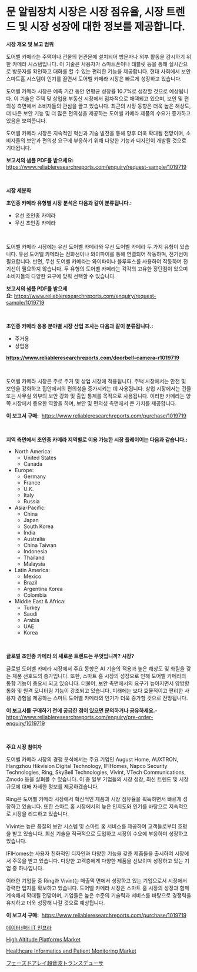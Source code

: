 <p><h1>문 알림장치 시장은 시장 점유율, 시장 트렌드 및 시장 성장에 대한 정보를 제공합니다.</h1></p><p><strong>시장 개요 및 보고 범위</strong></p>
<p><p>도어벨 카메라는 주택이나 건물의 현관문에 설치되어 방문자나 외부 활동을 감시하기 위한 카메라 시스템입니다. 이 기술은 사용자가 스마트폰이나 태블릿 등을 통해 실시간으로 방문자를 확인하고 대화를 할 수 있는 편리한 기능을 제공합니다. 현대 사회에서 보안 스마트홈 시스템이 인기를 끌면서 도어벨 카메라 시장은 빠르게 성장하고 있습니다.</p><p>도어벨 카메라 시장은 예측 기간 동안 연평균 성장률 10.7%로 성장할 것으로 예상됩니다. 이 기술은 주택 및 상업용 부동산 시장에서 점차적으로 채택되고 있으며, 보안 및 편의성 측면에서 소비자들의 관심을 끌고 있습니다. 최근의 시장 동향은 더욱 높은 해상도, 더 나은 보안 기능 및 더 많은 편의성을 제공하는 도어벨 카메라 제품의 수요가 증가하고 있음을 보여줍니다.</p><p>도어벨 카메라 시장은 지속적인 혁신과 기술 발전을 통해 향후 더욱 확대될 전망이며, 소비자들의 보안과 편의성 요구에 부응하기 위해 다양한 기능과 디자인이 개발될 것으로 기대됩니다.</p></p>
<p><strong>보고서의 샘플 PDF를 받으세요:</strong> <a href="https://www.reliableresearchreports.com/enquiry/request-sample/1019719">https://www.reliableresearchreports.com/enquiry/request-sample/1019719</a></p>
<p>&nbsp;</p>
<p><strong>시장 세분화</strong></p>
<p><strong>초인종 카메라 유형별 시장 분석은 다음과 같이 분류됩니다.:</strong></p>
<p><ul><li>유선 초인종 카메라</li><li>무선 초인종 카메라</li></ul></p>
<p>&nbsp;</p>
<p><p>도어벨 카메라 시장에는 유선 도어벨 카메라와 무선 도어벨 카메라 두 가지 유형이 있습니다. 유선 도어벨 카메라는 전화선이나 와이파이를 통해 연결되어 작동하며, 전기선이 필요합니다. 반면, 무선 도어벨 카메라는 와이파이나 블루투스를 사용하여 작동하며 전기선이 필요하지 않습니다. 두 유형의 도어벨 카메라는 각각의 고유한 장단점이 있으며 소비자들의 다양한 요구에 맞춰 선택할 수 있습니다.</p></p>
<p><strong>보고서의 샘플 PDF를 받으세요:</strong>&nbsp;<a href="https://www.reliableresearchreports.com/enquiry/request-sample/1019719">https://www.reliableresearchreports.com/enquiry/request-sample/1019719</a></p>
<p>&nbsp;</p>
<p><strong> 초인종 카메라 응용 분야별 시장 산업 조사는 다음과 같이 분류됩니다.:</strong></p>
<p><ul><li>주거용</li><li>상업용</li></ul></p>
<p><strong><a href="https://www.reliableresearchreports.com/doorbell-camera-r1019719">https://www.reliableresearchreports.com/doorbell-camera-r1019719</a></strong></p>
<p>&nbsp;</p>
<p><p>도어벨 카메라 시장은 주로 주거 및 상업 시장에 적용됩니다. 주택 시장에서는 안전 및 보안을 강화하고 집안에서의 편의성을 증가시키는 데 사용됩니다. 상업 시장에서는 건물 또는 사무실 외부의 보안 강화 및 출입 통제를 목적으로 사용됩니다. 이러한 카메라는 양쪽 시장에서 중요한 역할을 하며, 보안 및 편의성 측면에서 큰 가치를 제공합니다.</p></p>
<p><strong>이 보고서 구매:</strong>&nbsp; <a href="https://www.reliableresearchreports.com/purchase/1019719">https://www.reliableresearchreports.com/purchase/1019719</a></p>
<p>&nbsp;</p>
<p><strong>지역 측면에서 초인종 카메라 지역별로 이용 가능한 시장 플레이어는 다음과 같습니다.:</strong></p>
<p><ul>
    <li>
        North America:
        <ul>
            <li>United States</li>
            <li>Canada</li>
        </ul>
    </li>
    <li>
        Europe:
        <ul>
            <li>Germany</li>
            <li>France</li>
            <li>U.K.</li>
            <li>Italy</li>
            <li>Russia</li>
        </ul>
    </li>
    <li>
        Asia-Pacific:
        <ul>
            <li>China</li>
            <li>Japan</li>
            <li>South Korea</li>
            <li>India</li>
            <li>Australia</li>
            <li>China Taiwan</li>
            <li>Indonesia</li>
            <li>Thailand</li>
            <li>Malaysia</li>
        </ul>
    </li>
    <li>
        Latin America:
        <ul>
            <li>Mexico</li>
            <li>Brazil</li>
            <li>Argentina Korea</li>
            <li>Colombia</li>
        </ul>
    </li>
    <li>
        Middle East & Africa:
        <ul>
            <li>Turkey</li>
            <li>Saudi</li>
            <li>Arabia</li>
            <li>UAE</li>
            <li>Korea</li>
        </ul>
    </li>
    </ul></p>
<p>&nbsp;</p>
<p><strong>글로벌 초인종 카메라 의 새로운 트렌드는 무엇입니까? 시장?</strong></p>
<p><p>글로벌 도어벨 카메라 시장에서 주요 동향은 AI 기술의 적용과 높은 해상도 및 화질을 갖는 제품 선호도의 증가입니다. 또한, 스마트 홈 시장의 성장으로 인해 도어벨 카메라의 통합 기능이 중요시 되고 있습니다. 더불어, 보안 측면에서의 요구가 높아지면서 양방향 통화 및 원격 모니터링 기능이 강조되고 있습니다. 미래에는 보다 효율적이고 편리한 사용자 경험을 제공하는 스마트 도어벨 카메라의 인기가 더욱 증가할 것으로 전망됩니다.</p></p>
<p><strong>이 보고서를 구매하기 전에 궁금한 점이 있으면 문의하거나 공유하세요.</strong>- <a href="https://www.reliableresearchreports.com/enquiry/pre-order-enquiry/1019719">https://www.reliableresearchreports.com/enquiry/pre-order-enquiry/1019719</a></p>
<p>&nbsp;</p>
<p><strong>주요 시장 참여자</strong></p>
<p><p>도어벨 카메라 시장의 경쟁 분석에서는 주요 기업인 August Home, AUXTRON, Hangzhou Hikvision Digital Technology, IFIHomes, Napco Security Technologies, Ring, SkyBell Technologies, Vivint, VTech Communications, Zmodo 등을 살펴볼 수 있습니다. 이 중 일부 기업들의 시장 성장, 최신 트렌드 및 시장 규모에 대해 자세한 정보를 제공하겠습니다.</p><p>Ring은 도어벨 카메라 시장에서 혁신적인 제품과 시장 점유율을 획득하면서 빠르게 성장하고 있습니다. 또한 스마트 홈 시장에서의 높은 인지도와 인기를 바탕으로 지속적으로 시장을 리드하고 있습니다.</p><p>Vivint는 높은 품질의 보안 시스템 및 스마트 홈 서비스를 제공하여 고객들로부터 호평을 받고 있습니다. 최신 기술을 적극적으로 도입하고 시장의 수요에 부응하며 성장하고 있습니다.</p><p>IFIHomes는 사용자 친화적인 디자인과 다양한 기능을 갖춘 제품들을 출시하여 시장에서 주목을 받고 있습니다. 다양한 고객층에게 다양한 제품을 선보이며 성장하고 있는 기업 중 하나입니다.</p><p>이러한 기업들 중 Ring과 Vivint는 매출액 면에서 성장하고 있는 기업으로서 시장에서 강력한 입지를 확보하고 있습니다. 도어벨 카메라 시장은 스마트 홈 시장의 성장과 함께 계속해서 확대될 전망이며, 기업들은 높은 수준의 기술력과 서비스를 바탕으로 경쟁력을 유지하고 더욱 성장해 나갈 것으로 예상됩니다.</p></p>
<p><strong>이 보고서 구매:</strong>&nbsp;&nbsp;<a href="https://www.reliableresearchreports.com/purchase/1019719">https://www.reliableresearchreports.com/purchase/1019719</a></p>
<p><p><a href="https://github.com/JackieFauhey9089475/Market-Research-Report-List-1/blob/main/969741218471.md">데이터센터 IT 인프라</a></p><p><a href="https://github.com/kosella/Market-Research-Report-List-2/blob/main/high-altitude-platforms-market.md">High Altitude Platforms Market</a></p><p><a href="https://github.com/nathandecarvalho/Market-Research-Report-List-2/blob/main/healthcare-informatics-and-patient-monitoring-market.md">Healthcare Informatics and Patient Monitoring Market</a></p><p><a href="https://github.com/CloydAbbott2023/Market-Research-Report-List-1/blob/main/172719620230.md">フェーズドアレイ超音波トランスデューサ</a></p></p>